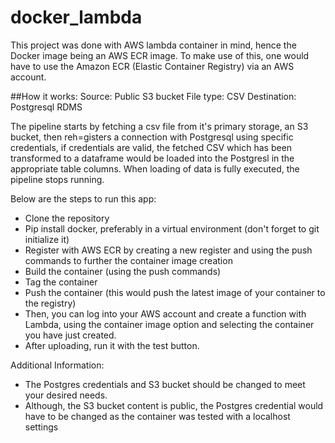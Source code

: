 # docker_lambda
This project was done with AWS lambda container in mind, hence the Docker image being an AWS ECR image.
To make use of this, one would have to use the Amazon ECR (Elastic Container Registry) via an AWS account.


##How it works:
Source: Public S3 bucket
File type: CSV
Destination: Postgresql RDMS

The pipeline starts by fetching a csv file from it's primary storage, an S3 bucket, then reh=gisters a connection with Postgresql using specific credentials, if credentials are valid, the fetched CSV which has been transformed to a dataframe would be loaded into the Postgresl in the appropriate table columns. When loading of data is fully executed, the pipeline stops running.


Below are the steps to run this app:
- Clone the repository
- Pip install docker, preferably in a virtual environment (don't forget to git initialize it)
- Register with AWS ECR by creating a new register and using the push commands to further the container image creation
- Build the container (using the push commands)
- Tag the container
- Push the container (this would push the latest image of your container to the registry)
- Then, you can log into your AWS account and create a function with Lambda, using the container image option and selecting the container you have just created.
- After uploading, run it with the test button.


Additional Information:
- The Postgres credentials and S3 bucket should be changed to meet your desired needs.
- Although, the S3 bucket content is public, the Postgres credential would have to be changed as the container was tested with a localhost settings
